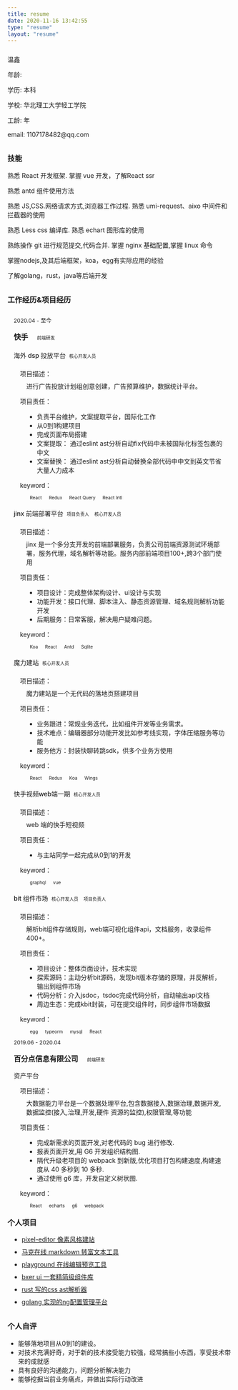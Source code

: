 ```yaml
---
title: resume
date: 2020-11-16 13:42:55
type: "resume"
layout: "resume"
---
```


<div class="about-me" style="margin:24px 0px">
    <!-- <div class="about-me-avatar"> -->
        <!-- <img src="/imgs/avatar.jpeg" width=128 height=128 alt="头像" > -->
    <!-- </div> -->
    <div class="about-me-desc" style="margin:0">
        <div class="about-me-desc-name">
            <p>
                温鑫
            </p>
        </div>
        <div class="about-me-code-age">
            <p>
                年龄: <span id="age2"></span>
            </p>
            <script>
                const age2 = document.getElementById('age2');
                age2.textContent = Math.floor((Date.now() - new Date(1996, 0)) / (24 * 3600 * 1000 * 365))
            </script>
        </div>
        <div class="about-me-code-age">
            <p>
                学历: 本科
            </p>
        </div>
        <div class="about-me-code-age">
            <p>
                学校: 华北理工大学轻工学院
            </p>
        </div>
        <div class="about-me-code-age">
            <p>
                工龄: <span id="age1"></span>年
            </p>
            <script>
                const age1 = document.getElementById('age1');
                age1.textContent = Math.floor((Date.now() - new Date(2019, 0)) / (24 * 3600 * 1000 * 365))
            </script>
        </div>
        <div class="about-me-code-age">
            <p>
            </p>
        </div>
        <div class="about-me-code-age">
            <p>
                email: 1107178482@qq.com 
            </p>
        </div>
    </div>
</div>
<style>
    .resume-content {
        padding: 0 24px;
    }
    .company {
        display: inline-block;
        font-size: 16px;
        font-weight: 600;
        margin-right: 12px !important;
    }
    .tag {
        font-size: 10px;
        margin-left: 4px;
        display: inline-block;
        padding: 0px 4px;
        border-radius: 4px;
        border: 1px solid var(--shadowColor)
    }
    .tag-yellow {
        color: var(--yellow);
    }
    .tag-orange {
        color: var(--orange);
    }
    .tag-red {
        color: var(--red);
    }
    .tag-magenta {
        color: var(--magenta);
    }
    .tag-violet {
        color: var(--violet);
    }
    .tag-blue {
        color: var(--blue);
    }
    .tag-cyan {
        color: var(--cyan);
    }
    .tag-green {
        color: var(--green);
    }
    .time {
        font-size: 12px;
    }
    .container {
        position: relative;
        margin-left: 1em;
        margin-bottom: -14px;
        padding-top: 2px;
    }
    .container div {
        margin: 8px 0;
    }
    .container::after {
        content: '';
        position: absolute;
        background-color: var(--cyan);
        width: 6px;
        height: 6px;
        display: block;
        border-radius: 50%;
        left: -20px;
        top: 15px;
        bottom: 0;
        z-index: 1;
    }
    .container::before {
        content: '';
        position: absolute;
        background-color: var(--shadowColor);
        width: 2px;
        display: block;
        left: -18px;
        top: 0;
        bottom: 0;
    }
    .list {}
    .list .item .name {
        font-size: 14px;
        font-weight: 500;
    }
    .list .item .desc {
        font-size: 14px;
        margin: 14px;
        margin-left: 28px;
    }
    .list .item .desc::before {
        font-size: 14px;
        margin-left: -14px;
        margin-bottom: 8px;
        display: block;
        content: '项目描述：';
    }
    .list .item .me {
        font-size: 14px;
        margin: 14px;
        margin-left: 28px;
    }
    .list .item .me::before {
        font-size: 14px;
        margin-left: -14px;
        margin-bottom: 8px;
        content: '项目责任：';
        display: block;
    }
    .list .item .key {
        font-size: 14px;
        margin: 14px;
        margin-left: 28px;
    }
    .list .item .key::before {
        font-size: 14px;
        margin-left: -14px;
        margin-bottom: 8px;
        content: 'keyword：';
        display: block;
    }
    h3 {
        position: relative;
        margin-top: 32px;
    }
    h3::after {
        content: '';
        position: absolute;
        background-color: var(--cyan);
        width: 13px;
        height: 13px;
        display: block;
        border-radius: 50%;
        left: -20px;
        top: 4.5px;
        bottom: 0;
    }
    .private {
    }
    .private li {
        width: 327px;
        margin: 8px;
        font-size: 14px;
        cursor: pointer;
    }
    .evaluation {
        font-size: 14px;
    }
    @media only screen and (max-width: 768px) {
        .desc,
        .me,
        li {
            line-height: 2;
        }
        ul {
            padding: 0 12px;
        }
    }
</style>

<h3>
    技能
</h3>

<p>熟悉 React 开发框架. 掌握 vue 开发，了解React ssr</p>
<p>熟悉 antd 组件使用方法</p>
<p>熟悉 JS,CSS.网络请求方式,浏览器工作过程. 熟悉 umi-request、aixo 中间件和拦截器的使用</p>
<p>熟悉 Less css 编译库. 熟悉 echart 图形库的使用</p>
<p>熟练操作 git 进行规范提交,代码合并. 掌握 nginx 基础配置,掌握 linux 命令</p>
<p>掌握nodejs,及其后端框架，koa，egg有实际应用的经验</p>
<p>了解golang，rust，java等后端开发</p>

<h3>
    工作经历&项目经历
</h3>

<div class="container">
    <div class="info">
        <div class="time">2020.04 - 至今</div>
        <div class="company">快手 </div>
        <div class="tag">前端研发</div>
    </div>
    <div class="list">
        <div class="item">
            <div class="name">海外 dsp 投放平台
                <div class="tag">核心开发人员</div>
            </div>
            <div class="desc">进行广告投放计划组创意创建，广告预算维护，数据统计平台。</div>
            <div class="me">
                <ul>
                    <li>负责平台维护，文案提取平台，国际化工作</li>
                    <li>从0到1构建项目</li>
                    <li>完成页面布局搭建</li>
                    <li>文案提取： 通过eslint ast分析自动fix代码中未被国际化标签包裹的中文</li>
                    <li>文案替换： 通过eslint ast分析自动替换全部代码中中文到英文节省大量人力成本</li>
                </ul>
            </div>
            <div class="key">
                <span class="tag">React</span>
                <span class="tag">Redux</span>
                <span class="tag">React Query</span>
                <span class="tag">React Intl</span>
            </div>
        </div>
        <div class="item">
            <div class="name">jinx 前端部署平台
                <div class="tag">项目负责人</div>
                <div class="tag">核心开发人员</div>
            </div>
            <div class="desc">jinx 是一个多分支开发的前端部署服务，负责公司前端资源测试环境部署，服务代理，域名解析等功能。服务内部前端项目100+,跨3个部门使用</div>
            <div class="me">
                <ul>
                    <li>项目设计：完成整体架构设计、ui设计与实现</li>
                    <li>功能开发：接口代理、脚本注入、静态资源管理、域名规则解析功能开发</li>
                    <li>后期服务：日常客服，解决用户疑难问题。</li>
                </ul>
            </div>
            <div class="key">
                <span class="tag">Koa</span>
                <span class="tag">React</span>
                <span class="tag">Antd</span>
                <span class="tag">Sqlite</span>
            </div>
        </div>
        <div class="item">
            <div class="name">魔力建站
                <div class="tag">核心开发人员</div>
            </div>
            <div class="desc">魔力建站是一个无代码的落地页搭建项目</div>
            <div class="me">
                <ul>
                    <li>
                        业务跟进：常规业务迭代，比如组件开发等业务需求。</li>
                    <li>
                        技术难点：编辑器部分功能开发比如参考线实现，字体压缩服务等功能
                    </li>
                    <li>
                        服务他方：封装快聊转跳sdk，供多个业务方使用
                    </li>
                </ul>
            </div>
            <div class="key">
                <span class="tag">React</span>
                <span class="tag">Redux</span>
                <span class="tag">Koa</span>
                <span class="tag">Wings</span>
            </div>
        </div>
        <div class="item">
            <div class="name">快手视频web端一期
                <div class="tag">核心开发人员</div>
            </div>
            <div class="desc">web 端的快手短视频</div>
            <div class="me">
                <ul>
                    <li>与主站同学一起完成从0到1的开发</li>
                </ul>
            </div>
            <div class="key">
                <span class="tag">graphql</span>
                <span class="tag">vue</span>
            </div>
        </div>
        <div class="item">
            <div class="name">bit 组件市场
                <div class="tag">核心开发人员</div>
                <div class="tag">项目负责人</div>
            </div>
            <div class="desc">解析bit组件存储规则，web端可视化组件api，文档服务，收录组件400+。</div>
            <div class="me">
                <ul>
                    <li>项目设计：整体页面设计，技术实现</li>
                    <li>探索源码：主动分析bit源码，发现bit版本存储的原理，并反解析，输出到组件市场</li>
                    <li>代码分析：介入jsdoc，tsdoc完成代码分析，自动输出api文档</li>
                    <li>周边生态：完成kbit封装，可在提交组件时，同步组件市场数据</li>
                </ul>
            </div>
            <div class="key">
                <span class="tag">egg</span>
                <span class="tag">typeorm</span>
                <span class="tag">mysql</span>
                <span class="tag">React</span>
            </div>
        </div>
    </div>
</div>

<div class="container">
    <div class="info">
        <div class="time">2019.06 - 2020.04</div>
        <div class="company">百分点信息有限公司 </div>
        <div class="tag">前端研发</div>
    </div>
    <div class="list">
        <div class="item">
            <div class="name">资产平台</div>
            <div class="desc">大数据能力平台是一个数据处理平台,包含数据接入,数据治理,数据开发,数据监控(接入,治理,开发,硬件
                资源的监控),权限管理,等功能</div>
            <div class="me">
                <ul>
                    <li>
                        完成新需求的页面开发,对老代码的 bug 进行修改.
                    </li>
                    <li>
                        报表页面开发,用 G6 开发组织结构图.
                    </li>
                    <li>
                        隔代升级老项目的 webpack 到新版,优化项目打包构建速度,构建速度从 40 多秒到
                        10 多秒.
                    </li>
                    <li>
                        通过使用 g6 库，开发自定义树状图.
                    </li>
                </ul>
            </div>
            <div class="key">
                <span class="tag">React</span>
                <span class="tag">echarts</span>
                <span class="tag">g6</span>
                <span class="tag">webpack</span>
            </div>
        </div>
    </div>
</div>

<h3>个人项目</h3>

<ul class="private">
    <li><a href="https://suxin2017.github.io/pixel-editor/">pixel-editor 像素风格建站</a></li>
    <li><a href="https://suxin2017.github.io/markdown-website/#/">马克在线 markdown 转富文本工具</a></li>
    <li><a href="https://github.com/suxin2017/code-playground">playground 在线编辑预览工具</a></li>
    <li><a href="https://suxin2017.github.io/bxer-ui/?path=/docs/%E4%BB%8B%E7%BB%8D--page">
            bxer ui 一套精简级组件库</a></li>
    <li><a href="https://github.com/suxin2017/css-tutorial">
           rust 写的css ast解析器</a></li>
    <li><a href="https://github.com/suxin2017/ng-m">
           golang 实现的ng配置管理平台</a></li>
</ul>

<h3>个人自评</h3>

<ul class="evaluation">
    <li>能够落地项目从0到1的建设。</li>
    <li>对技术充满好奇，对于新的技术接受能力较强，经常搞些小东西，享受技术带来的成就感</li>
    <li>具有良好的沟通能力，问题分析解决能力</li>
    <li>能够挖掘当前业务痛点，并做出实际行动改进</li>
</ul>
